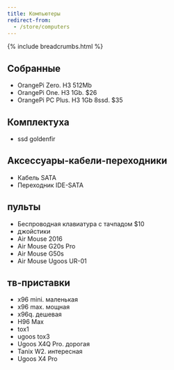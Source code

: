 ```yaml
---
title: Компьютеры
redirect-from:
  - /store/computers
---
```

{% include breadcrumbs.html %}

## Собранные
- OrangePi Zero. H3 512Mb
- OrangePi One. H3 1Gb. $26
- OrangePi PC Plus. H3 1Gb 8ssd. $35


## Комплектуха
- ssd goldenfir



## Аксессуары-кабели-переходники
- Кабель SATA
- Переходник IDE-SATA


## пульты
- Беспроводная клавиатура с тачпадом $10 
- джойстики
- Air Mouse 2016
- Air Mouse G20s Pro
- Air Mouse G50s
- Air Mouse Ugoos UR-01



## тв-приставки
- x96 mini. маленькая
- x96 max. мощная
- x96q. дешевая
- H96 Max
- tox1
- ugoos tox3
- Ugoos X4Q Pro. дорогая
- Tanix W2. интересная
- Ugoos X4 Pro
